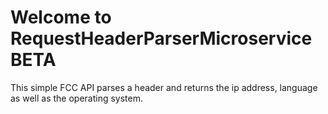 Welcome to RequestHeaderParserMicroservice BETA
=========================

This simple FCC API parses a header and returns the ip address, language as well as the operating system.